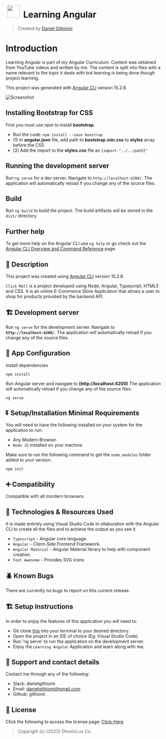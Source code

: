 # <a href="https://github.com/githiomi/Learning_Angular" target="_blank"><img style="margin: 0px 5px" src="./assets/Images/angular_logo.png" height="40" /></a> Learning Angular

> Created by <a href="https://www.github.com/githiomi"> Daniel Githiomi </a>

# Introduction

Learning Angular is part of my Angular Curriculum. Content was obtained from YouTube videos and written by me. The content is split into files with a name relevant to the topic it deals with but learning is being done though project learning.

This project was generated with [Angular CLI](https://github.com/angular/angular-cli) version 15.2.6.

![Screenshot]('./assets/Images/screenshot.png)

## Installing Bootstrap for CSS

First you must use npm to install __bootstrap__.

* Run the code: `npm install --save boostrap`
* (1) In __angular.json__ file, add path to __bootstrap.min.css__ to __styles__ array before the CSS
* (2) Add the import to the __styles.css__ file as `{import "../../path}"`

## Running the development server

Run `ng serve` for a dev server. Navigate to `http://localhost:4200/`. The application will automatically reload if you change any of the source files.

## Build

Run `ng build` to build the project. The build artifacts will be stored in the `dist/` directory.

## Further help

To get more help on the Angular CLI use `ng help` or go check out the [Angular CLI Overview and Command Reference](https://angular.io/cli) page.

## 🚧 Description

This project was created using [Angular CLI](https://github.com/angular/angular-cli) version 15.2.6.

`Click Mall` is a project developed using Node, Angular, Typescript, HTML5 and CSS. It is an online E-Commerce Store Application that allows a user to shop for products provided by the backend API.

## 🏗️ Development server

Run `ng serve` for the development server. Navigate to __`http://localhost:4200/`__. The application will automatically reload if you change any of the source files.

## 🏁 App Configuration

Install dependencies

```` (nodejs)
npm install
````

Run Angular server and navigate to __(http://localhost:4200)__ The application will automatically reload if you change any of the source files.

```(nodejs)
ng serve
```

## ⏬ Setup/Installation Minimal Requirements

You will need to have the following installed on your system for the application to run:

* Any Modern Browser.
* `Node JS` installed on your machine

Make sure to run the following command to get the `node_modules` folder added to your version.

```(nodejs)
npm init
```

## ➕ Compatibility

Compatible with all mordern browsers.

## 🤖 Technologies & Resources Used

It is made entirely using Visual Studio Code in ollaboration with the Angular CLI to create all the files and to achieve the output as you see it.

* `Typescript` - Angular core language.
* `Angular` - Client-Side Frontend Framework.
* `Angular Material` - Angular Material library to help with component creation.
* `Font Awesome` - Provides SVG icons

## 🪲 Known Bugs

There are currently no bugs to report on this current release.

## 🏗️ Setup Instructions

In order to enjoy the features of this application you will need to:

* Git clone [this](https://github.com/githiomi/Learning_Angular) into your terminal to your
  desired directory.
* Open the project in an IDE of choice (Eg: Visual Studio Code).
* Run 'ng serve' to run the application on the development server.
* Enjoy the `Learning Angular` Application and learn along with me.

## 📧 Support and contact details

Contact me through any of the following:

* Slack: danielgithiomi
* Email: danielgithiomi@gmail.com
* Github: githiomi

## 📃 License

Click the following to access the license
page: [Click-Here](https://githiomi.github.io/Privacy-Policy/)

> Copyright (c) {2023} DhosioLux Co.
